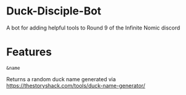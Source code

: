# Duck-Disciple-Bot

A bot for adding helpful tools to Round 9 of the Infinite Nomic discord

# Features

`&name`

Returns a random duck name generated via https://thestoryshack.com/tools/duck-name-generator/
